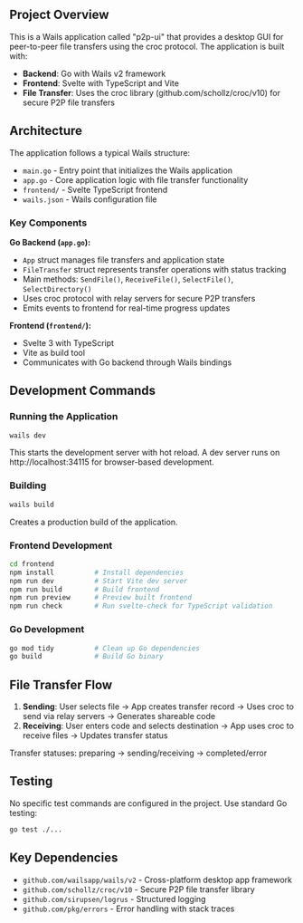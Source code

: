 ## Project Overview

This is a Wails application called "p2p-ui" that provides a desktop GUI for peer-to-peer file transfers using the croc protocol. The application is built with:

- **Backend**: Go with Wails v2 framework
- **Frontend**: Svelte with TypeScript and Vite
- **File Transfer**: Uses the croc library (github.com/schollz/croc/v10) for secure P2P file transfers

## Architecture

The application follows a typical Wails structure:

- `main.go` - Entry point that initializes the Wails application
- `app.go` - Core application logic with file transfer functionality
- `frontend/` - Svelte TypeScript frontend
- `wails.json` - Wails configuration file

### Key Components

**Go Backend (`app.go`):**
- `App` struct manages file transfers and application state
- `FileTransfer` struct represents transfer operations with status tracking
- Main methods: `SendFile()`, `ReceiveFile()`, `SelectFile()`, `SelectDirectory()`
- Uses croc protocol with relay servers for secure P2P transfers
- Emits events to frontend for real-time progress updates

**Frontend (`frontend/`):**
- Svelte 3 with TypeScript
- Vite as build tool
- Communicates with Go backend through Wails bindings

## Development Commands

### Running the Application
```bash
wails dev
```
This starts the development server with hot reload. A dev server runs on http://localhost:34115 for browser-based development.

### Building
```bash
wails build
```
Creates a production build of the application.

### Frontend Development
```bash
cd frontend
npm install          # Install dependencies
npm run dev          # Start Vite dev server
npm run build        # Build frontend
npm run preview      # Preview built frontend
npm run check        # Run svelte-check for TypeScript validation
```

### Go Development
```bash
go mod tidy          # Clean up Go dependencies
go build             # Build Go binary
```

## File Transfer Flow

1. **Sending**: User selects file → App creates transfer record → Uses croc to send via relay servers → Generates shareable code
2. **Receiving**: User enters code and selects destination → App uses croc to receive files → Updates transfer status

Transfer statuses: preparing → sending/receiving → completed/error

## Testing

No specific test commands are configured in the project. Use standard Go testing:
```bash
go test ./...
```

## Key Dependencies

- `github.com/wailsapp/wails/v2` - Cross-platform desktop app framework
- `github.com/schollz/croc/v10` - Secure P2P file transfer library
- `github.com/sirupsen/logrus` - Structured logging
- `github.com/pkg/errors` - Error handling with stack traces